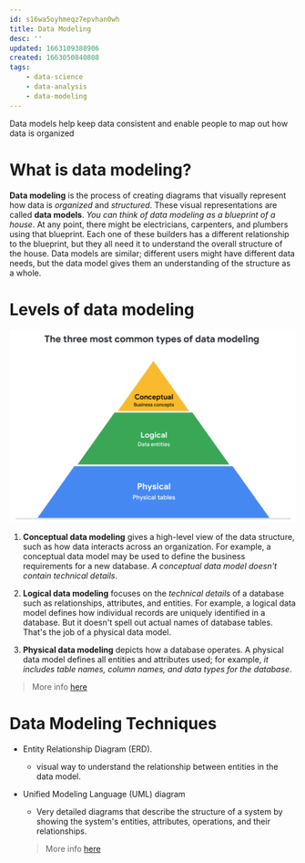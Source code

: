 ```yaml
---
id: s16wa5oyhmeqz7epvhan0wh
title: Data Modeling
desc: ''
updated: 1663109388906
created: 1663050840808
tags:
    - data-science
    - data-analysis
    - data-modeling
---
```


Data models help keep data consistent and enable people to map out how data is organized

# What is data modeling?

**Data modeling** is the process of creating diagrams that visually represent how data is *organized* and *structured*.  These visual representations are called **data models**. *You can think of data modeling as a blueprint of a house*. At any point, there might be electricians, carpenters, and plumbers using that blueprint. Each one of these builders has a different relationship to the blueprint, but they all need it to understand the overall structure of the house. Data models are similar; different users might have different data needs, but the data model gives them an understanding of the structure as a whole.

# Levels of data modeling

![](/assets/images/2022-09-12-23-35-52.png)

1. **Conceptual data modeling** gives a high-level view of the data structure, such as how data interacts across an organization. For example, a conceptual data model may be used to define the business requirements for a new database. *A conceptual data model doesn't contain technical details*. 

1. **Logical data modeling** focuses on the *technical details* of a database such as relationships, attributes, and entities. For example, a logical data model defines how individual records are uniquely identified in a database. But it doesn't spell out actual names of database tables. That's the job of a physical data model.

1. **Physical data modeling** depicts how a database operates. A physical data model defines all entities and attributes used; for example, *it includes table names, column names, and data types for the database*.

> More info [here](https://www.1keydata.com/datawarehousing/data-modeling-levels.html)

# Data Modeling Techniques

- Entity Relationship Diagram (ERD).
     - visual way to understand the relationship between entities in the data model.
- Unified Modeling Language (UML) diagram
    - Very detailed diagrams that describe the structure of a system by showing the system's entities, attributes, operations, and their relationships.

    > More info [here](https://dataedo.com/blog/basic-data-modeling-techniques)